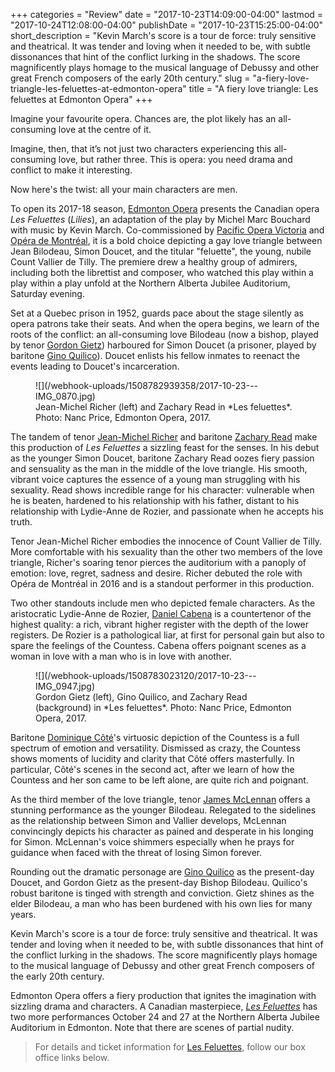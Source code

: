 +++
categories = "Review"
date = "2017-10-23T14:09:00-04:00"
lastmod = "2017-10-24T12:08:00-04:00"
publishDate = "2017-10-23T15:25:00-04:00"
short_description = "Kevin March's score is a tour de force: truly sensitive and theatrical. It was tender and loving when it needed to be, with subtle dissonances that hint of the conflict lurking in the shadows. The score magnificently plays homage to the musical language of Debussy and other great French composers of the early 20th century."
slug = "a-fiery-love-triangle-les-feluettes-at-edmonton-opera"
title = "A fiery love triangle: Les feluettes at Edmonton Opera"
+++

Imagine your favourite opera. Chances are, the plot likely has an all-consuming love at the centre of it. 

Imagine, then, that it’s not just two characters experiencing this all-consuming love, but rather three. This is opera: you need drama and conflict to make it interesting.

Now here's the twist: all your main characters are men.

To open its 2017-18 season, [Edmonton Opera](/scene/companies/edmonton-opera/) presents the Canadian opera *Les Feluettes* (*Lilies*), an adaptation of the play by Michel Marc Bouchard with music by Kevin March. Co-commissioned by [Pacific Opera Victoria](/scene/companies/pacific-opera-victoria/) and [Opéra de Montréal](/scene/companies/lopera-de-montreal/), it is a bold choice depicting a gay love triangle between Jean Bilodeau, Simon Doucet, and the titular "feluette", the young, nubile Count Vallier de Tilly. The premiere drew a healthy group of admirers, including both the librettist and composer, who watched this play within a play within a play unfold at the Northern Alberta Jubilee Auditorium, Saturday evening. 

Set at a Quebec prison in 1952, guards pace about the stage silently as opera patrons take their seats. And when the opera begins, we learn of the roots of the conflict: an all-consuming love Bilodeau (now a bishop, played by tenor [Gordon Gietz](/scene/people/gordon-gietz/)) harboured for Simon Doucet (a prisoner, played by baritone [Gino Quilico](/scene/people/gino-quilico/)). Doucet enlists his fellow inmates to reenact the events leading to Doucet's incarceration.

<figure data-type="image">
![](/webhook-uploads/1508782939358/2017-10-23---IMG_0870.jpg)
<figcaption>Jean-Michel Richer (left) and Zachary Read in *Les feluettes*. Photo: Nanc Price, Edmonton Opera, 2017.</figcaption>
</figure>

The tandem of tenor [Jean-Michel Richer](/scene/people/jean-michel-richer/) and baritone [Zachary Read](/scene/people/zachary-read/) make this production of *Les Feluettes* a sizzling feast for the senses. In his debut as the younger Simon Doucet, baritone Zachary Read oozes fiery passion and sensuality as the man in the middle of the love triangle. His smooth, vibrant voice captures the essence of a young man struggling with his sexuality. Read shows incredible range for his character: vulnerable when he is beaten, hardened to his relationship with his father, distant to his relationship with Lydie-Anne de Rozier, and passionate when he accepts his truth. 

Tenor Jean-Michel Richer embodies the innocence of Count Vallier de Tilly. More comfortable with his sexuality than the other two members of the love triangle, Richer's soaring tenor pierces the auditorium with a panoply of emotion: love, regret, sadness and desire. Richer debuted the role with Opéra de Montréal in 2016 and is a standout performer in this production.

Two other standouts include men who depicted female characters. As the aristocratic Lydie-Anne de Rozier, [Daniel Cabena](/scene/people/daniel-cabena/) is a countertenor of the highest quality: a rich, vibrant higher register with the depth of the lower registers. De Rozier is a pathological liar, at first for personal gain but also to spare the feelings of the Countess. Cabena offers poignant scenes as a woman in love with a man who is in love with another. 

<figure data-type="image">
![](/webhook-uploads/1508783023120/2017-10-23---IMG_0947.jpg)
<figcaption>Gordon Gietz (left), Gino Quilico, and Zachary Read (background) in *Les feluettes*. Photo: Nanc Price, Edmonton Opera, 2017.</figcaption>
</figure>

Baritone [Dominique Côté](/scene/people/dominique-cote/)'s virtuosic depiction of the Countess is a full spectrum of emotion and versatility. Dismissed as crazy, the Countess shows moments of lucidity and clarity that Côté offers masterfully. In particular, Côté's scenes in the second act, after we learn of how the Countess and her son came to be left alone, are quite rich and poignant.

As the third member of the love triangle, tenor [James McLennan](/scene/people/james-mclennan/) offers a stunning performance as the younger Bilodeau. Relegated to the sidelines as the relationship between Simon and Vallier develops, McLennan convincingly depicts his character as pained and desperate in his longing for Simon. McLennan's voice shimmers especially when he prays for guidance when faced with the threat of losing Simon forever.

Rounding out the dramatic personage are [Gino Quilico](/scene/people/gino-quilico/) as the present-day Doucet, and Gordon Gietz as the present-day Bishop Bilodeau. Quilico's robust baritone is tinged with strength and conviction. Gietz shines as the elder Bilodeau, a man who has been burdened with his own lies for many years.

Kevin March's score is a tour de force: truly sensitive and theatrical. It was tender and loving when it needed to be, with subtle dissonances that hint of the conflict lurking in the shadows. The score magnificently plays homage to the musical language of Debussy and other great French composers of the early 20th century.

Edmonton Opera offers a fiery production that ignites the imagination with sizzling drama and characters. A Canadian masterpiece, [*Les Feluettes*](https://www.edmontonopera.com/season/2017-18/feluettes) has two more performances October 24 and 27 at the Northern Alberta Jubilee Auditorium in Edmonton. Note that there are scenes of partial nudity.

>For details and ticket information for [Les Feluettes](https://www.edmontonopera.com/season/2017-18/feluettes), follow our box office links below.
